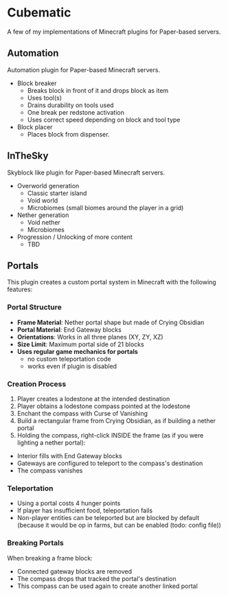 # Cubematic
A few of my implementations of Minecraft plugins for Paper-based servers.

## Automation
Automation plugin for Paper-based Minecraft servers.
- Block breaker
  - Breaks block in front of it and drops block as item
  - Uses tool(s)
  - Drains durability on tools used
  - One break per redstone activation
  - Uses correct speed depending on block and tool type
- Block placer
  - Places block from dispenser.

## InTheSky
Skyblock like plugin for Paper-based Minecraft servers.
- Overworld generation
  - Classic starter island
  - Void world
  - Microbiomes (small biomes around the player in a grid)
- Nether generation
  - Void nether
  - Microbiomes
- Progression / Unlocking of more content
  - TBD

## Portals
This plugin creates a custom portal system in Minecraft with the following features:

### Portal Structure
- **Frame Material**: Nether portal shape but made of Crying Obsidian
- **Portal Material**: End Gateway blocks
- **Orientations**: Works in all three planes (XY, ZY, XZ)
- **Size Limit**: Maximum portal side of 21 blocks
- **Uses regular game mechanics for portals**
  - no custom teleportation code
  - works even if plugin is disabled

### Creation Process
1. Player creates a lodestone at the intended destination
2. Player obtains a lodestone compass pointed at the lodestone
3. Enchant the compass with Curse of Vanishing
4. Build a rectangular frame from Crying Obsidian, as if building a nether portal
5. Holding the compass, right-click INSIDE the frame (as if you were lighting a nether portal):
  - Interior fills with End Gateway blocks
  - Gateways are configured to teleport to the compass's destination
  - The compass vanishes

### Teleportation
- Using a portal costs 4 hunger points
- If player has insufficient food, teleportation fails
- Non-player entities can be teleported but are blocked by default (because it would be op
  in farms, but can be enabled (todo: config file))

### Breaking Portals
When breaking a frame block:
- Connected gateway blocks are removed
- The compass drops that tracked the portal's destination
- This compass can be used again to create another linked portal
